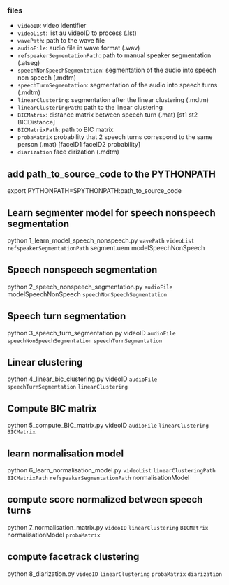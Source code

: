 ### files

 - `videoID`: video identifier
 - `videoList`: list au videoID to process (.lst)
 - `wavePath`: path to the wave file
 - `audioFile`: audio file in wave format (.wav)
 - `refspeakerSegmentationPath`: path to manual speaker segmentation (.atseg)
 - `speechNonSpeechSegmentation`: segmentation of the audio into speech non speech (.mdtm)
 - `speechTurnSegmentation`: segmentation of the audio into speech turns (.mdtm)
 - `linearClustering`: segmentation after the linear clustering (.mdtm)
 - `linearClusteringPath`: path to the linear clustering
 - `BICMatrix`: distance matrix between speech turn (.mat) [st1 st2 BICDistance]
 - `BICMatrixPath`: path to BIC matrix 
 - `probaMatrix` probability that 2 speech turns correspond to the same person (.mat) [faceID1 faceID2 probability]
 - `diarization` face dirization (.mdtm)

## add path_to_source_code to the PYTHONPATH

export PYTHONPATH=$PYTHONPATH:path_to_source_code

## Learn segmenter model for speech nonspeech segmentation

python 1_learn_model_speech_nonspeech.py `wavePath` `videoList` `refspeakerSegmentationPath` segment.uem modelSpeechNonSpeech 

## Speech nonspeech segmentation

python 2_speech_nonspeech_segmentation.py `audioFile` modelSpeechNonSpeech `speechNonSpeechSegmentation`

## Speech turn segmentation

python 3_speech_turn_segmentation.py videoID `audioFile` `speechNonSpeechSegmentation` `speechTurnSegmentation`

## Linear clustering

python 4_linear_bic_clustering.py videoID `audioFile` `speechTurnSegmentation` `linearClustering`

## Compute BIC matrix

python 5_compute_BIC_matrix.py videoID `audioFile` `linearClustering` `BICMatrix`

## learn normalisation model

python 6_learn_normalisation_model.py `videoList` `linearClusteringPath` `BICMatrixPath` `refspeakerSegmentationPath` normalisationModel

## compute score normalized between speech turns

python 7_normalisation_matrix.py `videoID` `linearClustering` `BICMatrix` normalisationModel `probaMatrix`

## compute facetrack clustering

python 8_diarization.py `videoID` `linearClustering` `probaMatrix` `diarization`






